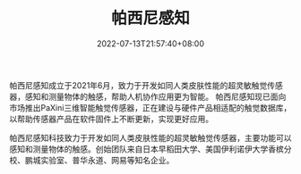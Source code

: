 ﻿---
weight: 
title: "帕西尼感知"
description: "帕西尼感知成立于2021年6月，致力于开发如同人类皮肤性能的超灵敏触觉传感器，感知和测量物体的触感，帮助人机协作应用更为智能。 帕西尼感知现已面向市场推出PaXini三维智能触觉传感器，正在建设与硬件产品相适配的触觉数据库，以帮助传感器产品在软件固件上不断更新，实现更好应用。"
date: 2022-07-13T21:57:40+08:00
lastmod: 2022-07-13T16:45:40+08:00
draft: false
authors: ["MineW"]
featuredImage: "314.png"
link: "https://www.tianyancha.com/company/5013265102"
tags: ["帕西尼感知","人机交互"]
categories: ["navigation"]
navigation: ["人机交互"]
lightgallery: true
toc: true
pinned: false
recommend: false
recommend1: false
---
帕西尼感知成立于2021年6月，致力于开发如同人类皮肤性能的超灵敏触觉传感器，感知和测量物体的触感，帮助人机协作应用更为智能。 帕西尼感知现已面向市场推出PaXini三维智能触觉传感器，正在建设与硬件产品相适配的触觉数据库，以帮助传感器产品在软件固件上不断更新，实现更好应用。

帕西尼感知科技致力于开发如同人类皮肤性能的超灵敏触觉传感器，主要功能可以感知和测量物体的触感。创始团队来自日本早稻田大学、美国伊利诺伊大学香槟分校、鹏城实验室、普华永道、网易等知名企业。